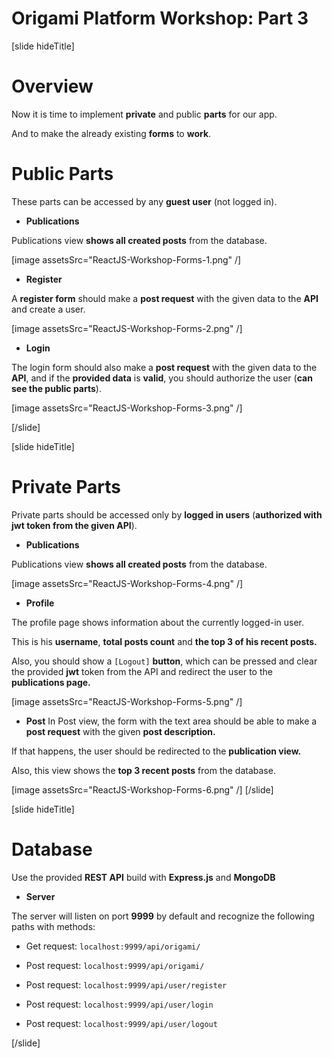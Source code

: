 # Origami Platform Workshop: Part 3

[slide hideTitle]
# Overview

Now it is time to implement **private** and public **parts** for our app. 

And to make the already existing **forms** to **work**.

# Public Parts

These parts can be accessed by any **guest user** (not logged in).

- **Publications**

Publications view **shows all created posts** from the database.

[image assetsSrc="ReactJS-Workshop-Forms-1.png" /]

- **Register**

A **register form** should make a **post request** with the given data to the **API** and create a user.

[image assetsSrc="ReactJS-Workshop-Forms-2.png" /]

- **Login**

The login form should also make a **post request** with the given data to the **API**, and if the **provided data** is **valid**, you should authorize the user (**can see the public parts**).

[image assetsSrc="ReactJS-Workshop-Forms-3.png" /]

[/slide]

[slide hideTitle]
# Private Parts

Private parts should be accessed only by **logged in users** (**authorized with jwt token from the given API**).

- **Publications**

Publications view **shows all created posts** from the database.

[image assetsSrc="ReactJS-Workshop-Forms-4.png" /]

- **Profile**

The profile page shows information about the currently logged-in user. 

This is his **username**, **total posts count** and **the top 3 of his recent posts.**

Also, you should show a `[Logout]` **button**, which can be pressed and clear the provided **jwt** token from the API and redirect the user to the **publications page.**

[image assetsSrc="ReactJS-Workshop-Forms-5.png" /]

- **Post**
In Post view, the form with the text area should be able to make a **post request** with the given **post description.** 

If that happens, the user should be redirected to the **publication view.**

Also, this view shows the **top 3 recent posts** from the database.

[image assetsSrc="ReactJS-Workshop-Forms-6.png" /]
[/slide]

[slide hideTitle]
# Database

Use the provided **REST API** build with **Express.js** and **MongoDB**

- **Server**

The server will listen on port **9999** by default and recognize the following paths with methods:

- Get request: `localhost:9999/api/origami/`

- Post request: `localhost:9999/api/origami/`

- Post request: `localhost:9999/api/user/register`

- Post request: `localhost:9999/api/user/login`

- Post request: `localhost:9999/api/user/logout`

[/slide]
